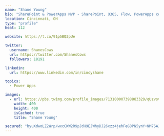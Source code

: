 ```yaml
---
name: "Shane Young"
bio: "SharePoint & PowerApps MVP - SharePoint, O365, Flow, PowerApps consulting? @PowerApps911 | Pure Snark? You found it."
location: Cincinnati, OH
type: "profile"
heat: 112

website: https://t.co/91p5BQ3pUe

twitter:
  username: ShanesCows
  url: https://twitter.com/ShanesCows
  followers: 18191

linkedin:
  url: https://www.linkedin.com/in/cincyshane

topics:
  - Power Apps

images:
  - url: https://pbs.twimg.com/profile_images/713100007398883329/qUzvsvQ3_400x400.jpg
    width: 400
    height: 400
    isCached: true
    title: "Shane Young"

secured: "byuXdwoLZ2Wrp/wxcCKW2R9pJdH9EJWhyDJ26xzz4jehFeG0PN5ynY+NM7SAJ999V3fZlpcUR352MjzEU/tk9Oa4v/NIsnRafAggUDtNdDJckFS12ateJQK3wgJMvi13/k5wbJjEc+TyLxeAjy305nMnR196Hf2EC8uWDHTjl8i3mhmYmmzbregLvHGi1v1Uk6luZp+YXiKab6Ll/PlvTV5b/BguZfRf1E9eQwS5R/PCt9DlXcKTzci3w7+tI0Gwilw/nEJMeh26oWLjAPfyNWkHvtHwAOAoxyaXcMCIH79DtNPUmRk+qW+OWMOOv8S0GIzEAyZLA62UOIB/zTVFDHbDJbiSM2+nCE/ZIAmffeu3dn9gAsLyst3E7MzBhvUWZUvt/Rryd3fnHgLkFVz2hXDh8CiMoNxMuVxZ2UqYrQs=;as5OBxubUAXKfkA/7OMQAQ=="
---
```


